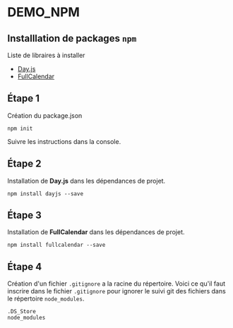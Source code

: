 # DEMO_NPM
## Installlation de packages `npm`
Liste de libraires à installer
-   [Day.js](https://www.npmjs.com/package/dayjs)
-   [FullCalendar](https://www.npmjs.com/package/fullcalendar)

## Étape 1
Création du package.json
```
npm init
```
Suivre les instructions dans la console.

## Étape 2
Installation de **Day.js** dans les dépendances de projet.
```
npm install dayjs --save
```

## Étape 3
Installation de **FullCalendar** dans les dépendances de projet.
```
npm install fullcalendar --save
```

## Étape 4
Création d'un fichier `.gitignore` a la racine du répertoire.
Voici ce qu'il faut inscrire dans le fichier `.gitignore` pour ignorer le suivi git des fichiers dans le répertoire `node_modules`.
```
.DS_Store
node_modules
```
